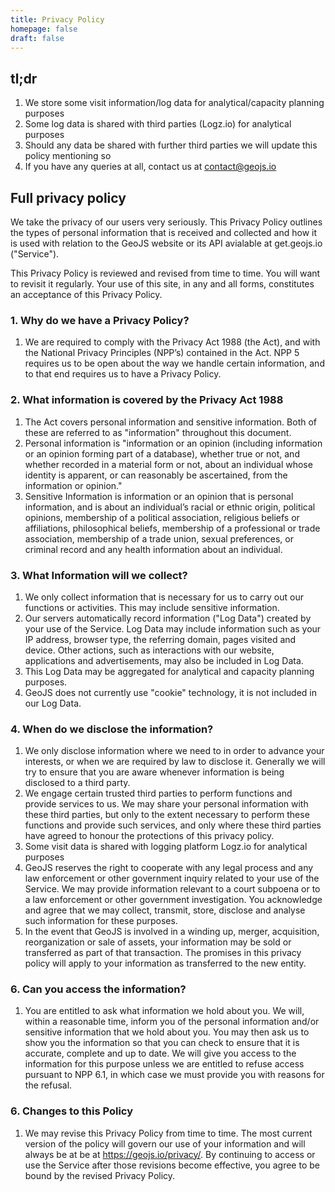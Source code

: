 ```yaml
---
title: Privacy Policy
homepage: false
draft: false
---
```


## tl;dr

 1. We store some visit information/log data for analytical/capacity planning purposes
 1. Some log data is shared with third parties (Logz.io) for analytical purposes
 1. Should any data be shared with further third parties we will update this policy mentioning so
 1. If you have any queries at all, contact us at contact@geojs.io

## Full privacy policy

We take the privacy of our users very seriously. This Privacy Policy outlines the types of personal information that is received and collected and how it is used with relation to the GeoJS website or its API avialable at get.geojs.io ("Service").

This Privacy Policy is reviewed and revised from time to time. You will want to revisit it regularly. Your use of this site, in any and all forms, constitutes an acceptance of this Privacy Policy.

### 1. Why do we have a Privacy Policy?
 1. We are required to comply with the Privacy Act 1988 (the Act), and with the National Privacy Principles (NPP’s) contained in the Act. NPP 5 requires us to be open about the way we handle certain information, and to that end requires us to have a Privacy Policy.

### 2. What information is covered by the Privacy Act 1988
 1. The Act covers personal information and sensitive information. Both of these are referred to as "information" throughout this document.
 1. Personal information is "information or an opinion (including information or an opinion forming part of a database), whether true or not, and whether recorded in a material form or not, about an individual whose identity is apparent, or can reasonably be ascertained, from the information or opinion."
 1. Sensitive Information is information or an opinion that is personal information, and is about an individual’s racial or ethnic origin, political opinions, membership of a political association, religious beliefs or affiliations, philosophical beliefs, membership of a professional or trade association, membership of a trade union, sexual preferences, or criminal record and any health information about an individual.

### 3. What Information will we collect?
 1. We only collect information that is necessary for us to carry out our functions or activities. This may include sensitive information.
 1. Our servers automatically record information ("Log Data") created by your use of the Service. Log Data may include information such as your IP address, browser type, the referring domain, pages visited and device. Other actions, such as interactions with our website, applications and advertisements, may also be included in Log Data.
 1. This Log Data may be aggregated for analytical and capacity planning purposes.
 1. GeoJS does not currently use "cookie" technology, it is not included in our Log Data.

### 4. When do we disclose the information?
 1. We only disclose information where we need to in order to advance your interests, or when we are required by law to disclose it. Generally we will try to ensure that you are aware whenever information is being disclosed to a third party.
 1. We engage certain trusted third parties to perform functions and provide services to us. We may share your personal information with these third parties, but only to the extent necessary to perform these functions and provide such services, and only where these third parties have agreed to honour the protections of this privacy policy.
  1. Some visit data is shared with logging platform Logz.io for analytical purposes
 1. GeoJS reserves the right to cooperate with any legal process and any law enforcement or other government inquiry related to your use of the Service. We may provide information relevant to a court subpoena or to a law enforcement or other government investigation. You acknowledge and agree that we may collect, transmit, store, disclose and analyse such information for these purposes.
 1. In the event that GeoJS is involved in a winding up, merger, acquisition, reorganization or sale of assets, your information may be sold or transferred as part of that transaction. The promises in this privacy policy will apply to your information as transferred to the new entity.

### 6. Can you access the information?
 1. You are entitled to ask what information we hold about you. We will, within a reasonable time, inform you of the personal information and/or sensitive information that we hold about you. You may then ask us to show you the information so that you can check to ensure that it is accurate, complete and up to date. We will give you access to the information for this purpose unless we are entitled to refuse access pursuant to NPP 6.1, in which case we must provide you with reasons for the refusal.

### 6. Changes to this Policy
 1. We may revise this Privacy Policy from time to time. The most current version of the policy will govern our use of your information and will always be at be at https://geojs.io/privacy/. By continuing to access or use the Service after those revisions become effective, you agree to be bound by the revised Privacy Policy.
